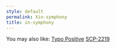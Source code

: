 ```yaml
---
style: default
permalink: Xin-symphony
title: in-symphony
---
```

You may also like:
[Typo Positive](http://scp-wiki.net/typo-positive)
[SCP-2219](http://scp-wiki.net/scp-2219)